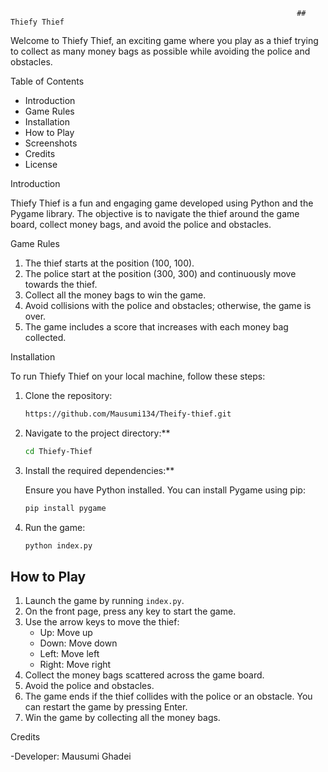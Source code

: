                                                                     ## Thiefy Thief

Welcome to Thiefy Thief, an exciting game where you play as a thief trying to collect as many money bags as possible while avoiding the police and obstacles.

 Table of Contents
- Introduction
- Game Rules
- Installation
- How to Play
- Screenshots
- Credits
- License

 Introduction

Thiefy Thief is a fun and engaging game developed using Python and the Pygame library. The objective is to navigate the thief around the game board, collect money bags, and avoid the police and obstacles.

Game Rules

1. The thief starts at the position (100, 100).
2. The police start at the position (300, 300) and continuously move towards the thief.
3. Collect all the money bags to win the game.
4. Avoid collisions with the police and obstacles; otherwise, the game is over.
5. The game includes a score that increases with each money bag collected.

 
Installation

To run Thiefy Thief on your local machine, follow these steps:

1. Clone the repository:

    ```bash
    https://github.com/Mausumi134/Theify-thief.git
    ```

2. Navigate to the project directory:**

    ```bash
    cd Thiefy-Thief
    ```

3. Install the required dependencies:**

    Ensure you have Python installed. You can install Pygame using pip:

    ```bash
    pip install pygame
    ```

4. Run the game:

    ```bash
    python index.py
    ```

## How to Play

1. Launch the game by running `index.py`.
2. On the front page, press any key to start the game.
3. Use the arrow keys to move the thief:
    - Up: Move up
    - Down: Move down
    - Left: Move left
    - Right: Move right
4. Collect the money bags scattered across the game board.
5. Avoid the police and obstacles.
6. The game ends if the thief collides with the police or an obstacle. You can restart the game by pressing Enter.
7. Win the game by collecting all the money bags.



Credits

-Developer: Mausumi Ghadei

